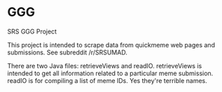 GGG
===

SRS GGG Project

This project is intended to scrape data from quickmeme web pages and submissions. See subreddit /r/SRSUMAD.

There are two Java files: retrieveViews and readIO. retrieveViews is intended to get all information related
to a particular meme submission. readIO is for compiling a list of meme IDs. Yes they're terrible names.